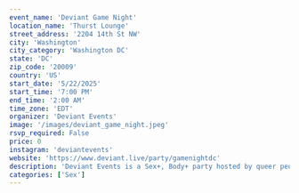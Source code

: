 ```yaml
---
event_name: 'Deviant Game Night'
location_name: 'Thurst Lounge'
street_address: '2204 14th St NW'
city: 'Washington'
city_category: 'Washington DC'
state: 'DC'
zip_code: '20009'
country: 'US'
start_date: '5/22/2025'
start_time: '7:00 PM'
end_time: '2:00 AM'
time_zone: 'EDT'
organizer: 'Deviant Events'
image: '/images/deviant_game_night.jpeg'
rsvp_required: False
price: 0
instagram: 'deviantevents'
website: 'https://www.deviant.live/party/gamenightdc'
description: 'Deviant Events is a Sex+, Body+ party hosted by queer people of color to celebrate queer people of color.'
categories: ['Sex']
---
```


